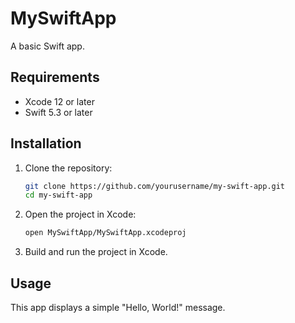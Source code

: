 # MySwiftApp

A basic Swift app.

## Requirements

- Xcode 12 or later
- Swift 5.3 or later

## Installation

1. Clone the repository:
    ```sh
    git clone https://github.com/yourusername/my-swift-app.git
    cd my-swift-app
    ```

2. Open the project in Xcode:
    ```sh
    open MySwiftApp/MySwiftApp.xcodeproj
    ```

3. Build and run the project in Xcode.

## Usage

This app displays a simple "Hello, World!" message.
